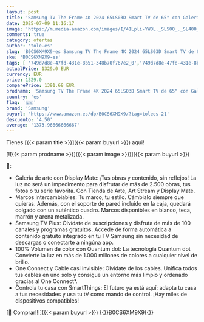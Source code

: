 ```yaml
---
layout: post
title: 'Samsung TV The Frame 4K 2024 65LS03D Smart TV de 65" con Galería de Arte con Display Mate  Marcos Intercambiables  100% Volumen de Color con Quantum Dot y One Connect y Cable Casi Invisible'
date: 2025-07-09 11:16:17
image: 'https://m.media-amazon.com/images/I/41Lpli-YWOL._SL500_._SL400_.jpg'
comments: true
category: ofertas
author: 'tole.es'
slug: 'B0CS6XM9X9-es Samsung TV The Frame 4K 2024 65LS03D Smart TV de 65" con...'
sku: 'B0CS6XM9X9-es'
tags: [ '749d7d8e-47fd-431e-8b51-348b70f767e2_0','749d7d8e-47fd-431e-8b51-348b70f767e2_5801','Arborist Merchandising Root','Electrónica','Self Service','Special Features Stores','TV, vídeo y home cinema','TVs 60"-69"','Televisores','samsung','smart','tv','🇪🇸', ]
actualPrice: 1329.0 EUR
currency: EUR
price: 1329.0
comparePrice: 1391.68 EUR
prodname: 'Samsung TV The Frame 4K 2024 65LS03D Smart TV de 65" con Galería de Arte con Display Mate  Marcos Intercambiables  100% Volumen de Color con Quantum Dot y One Connect y Cable Casi Invisible'
country: 'es'
flag: '🇪🇸'
brand: 'Samsung'
buyurl: 'https://www.amazon.es/dp/B0CS6XM9X9/?tag=tolees-21'
descuento: '4.50'
average: '1373.96666666667'
---
```


Tienes [{{< param title >}}]({{< param buyurl >}}) aqui!

[![{{< param prodname >}}]({{< param image >}})]({{< param buyurl >}})

🔎:

- Galería de arte con Display Mate: ¡Tus obras y contenido, sin reflejos! La luz no será un impedimento para disfrutar de más de 2.500 obras, tus fotos o tu serie favorita. Con Tienda de Arte, Art Stream y Display Mate.
- Marcos intercambiables: Tu marco, tu estilo. Cámbialo siempre que quieras. Además, con el soporte de pared incluido en la caja, quedará colgado con un auténtico cuadro. Marcos disponibles en blanco, teca, marrón y arena metalizada.
- Samsung TV Plus: Olvídate de suscripciones y disfruta de más de 100 canales y programas gratuitos. Accede de forma automática a contenido gratuito integrado en tu TV Samsung sin necesidad de descargas o conectarte a ningúna app.
- 100% Volumen de color con Quantum dot: La tecnología Quantum dot Convierte la luz en más de 1.000 millones de colores a cualquier nivel de brillo.
- One Connect y Cable casi invisible: Olvídate de los cables. Unifica todos tus cables en uno solo y consigue un entorno más limpio y ordenado gracias al One Connect*.
- Controla tu casa con SmartThings: El futuro ya está aquí: adapta tu casa a tus necesidades y usa tu tV como mando de control. ¡Hay miles de dispositivos compatibles!

[🛒 Comprar!!!]({{< param buyurl >}})
{{<world>}}B0CS6XM9X9{{</world>}}
